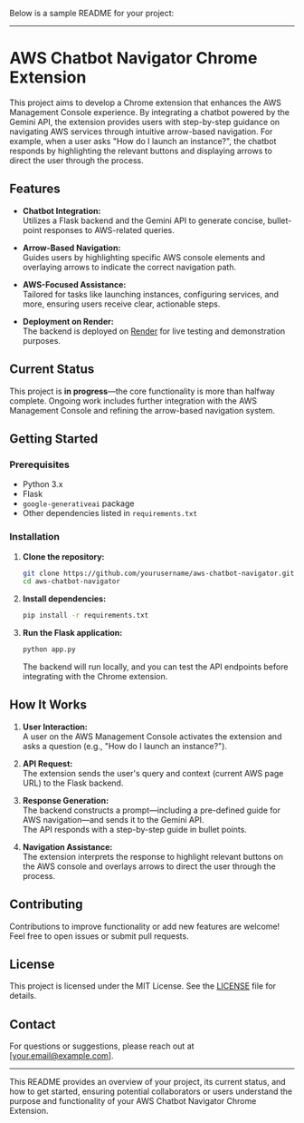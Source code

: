 Below is a sample README for your project:

---

# AWS Chatbot Navigator Chrome Extension

This project aims to develop a Chrome extension that enhances the AWS Management Console experience. By integrating a chatbot powered by the Gemini API, the extension provides users with step-by-step guidance on navigating AWS services through intuitive arrow-based navigation. For example, when a user asks "How do I launch an instance?", the chatbot responds by highlighting the relevant buttons and displaying arrows to direct the user through the process.

## Features

- **Chatbot Integration:**  
  Utilizes a Flask backend and the Gemini API to generate concise, bullet-point responses to AWS-related queries.

- **Arrow-Based Navigation:**  
  Guides users by highlighting specific AWS console elements and overlaying arrows to indicate the correct navigation path.

- **AWS-Focused Assistance:**  
  Tailored for tasks like launching instances, configuring services, and more, ensuring users receive clear, actionable steps.

- **Deployment on Render:**  
  The backend is deployed on [Render](https://render.com) for live testing and demonstration purposes.

## Current Status

This project is **in progress**—the core functionality is more than halfway complete. Ongoing work includes further integration with the AWS Management Console and refining the arrow-based navigation system.

## Getting Started

### Prerequisites

- Python 3.x
- Flask
- `google-generativeai` package
- Other dependencies listed in `requirements.txt`

### Installation

1. **Clone the repository:**

   ```bash
   git clone https://github.com/yourusername/aws-chatbot-navigator.git
   cd aws-chatbot-navigator
   ```

2. **Install dependencies:**

   ```bash
   pip install -r requirements.txt
   ```

3. **Run the Flask application:**

   ```bash
   python app.py
   ```

   The backend will run locally, and you can test the API endpoints before integrating with the Chrome extension.

## How It Works

1. **User Interaction:**  
   A user on the AWS Management Console activates the extension and asks a question (e.g., "How do I launch an instance?").

2. **API Request:**  
   The extension sends the user's query and context (current AWS page URL) to the Flask backend.

3. **Response Generation:**  
   The backend constructs a prompt—including a pre-defined guide for AWS navigation—and sends it to the Gemini API.  
   The API responds with a step-by-step guide in bullet points.

4. **Navigation Assistance:**  
   The extension interprets the response to highlight relevant buttons on the AWS console and overlays arrows to direct the user through the process.

## Contributing

Contributions to improve functionality or add new features are welcome! Feel free to open issues or submit pull requests.

## License

This project is licensed under the MIT License. See the [LICENSE](LICENSE) file for details.

## Contact

For questions or suggestions, please reach out at [your.email@example.com].

---

This README provides an overview of your project, its current status, and how to get started, ensuring potential collaborators or users understand the purpose and functionality of your AWS Chatbot Navigator Chrome Extension.
